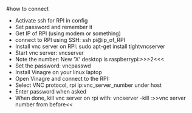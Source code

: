 #how to connect
- Activate ssh for RPI in config
- Set password and remember it
- Get IP of RPI (using modem or something)
- connect to RPI using SSH: ssh pi@ip_of_RPI
- Install vnc server on RPI: sudo apt-get install tightvncserver
- Start vnc server: vncserver
- Note the number: New 'X' desktop is raspberrypi:>>>2<<< 
- Set the password: vncpasswd
- Install Vinagre on your linux laptop
- Open Vinagre and connect to the RPI:
- Select VNC protocol, rpi ip:vnc_server_number under host
- Enter password when asked
- When done, kill vnc server on rpi with: vncserver -kill :>>vnc server number from before<<
